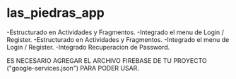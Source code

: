 # las_piedras_app

-Estructurado en Actividades y Fragmentos.
-Integrado el menu de Login / Register.
-Estructurado en Actividades y Fragmentos.
-Integrado el menu de Login / Register.
-Integrado Recuperacion de Password.

ES NECESARIO AGREGAR EL ARCHIVO FIREBASE DE TU PROYECTO ("google-services.json") PARA PODER USAR.


